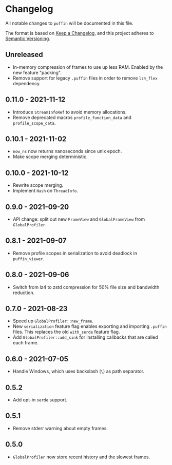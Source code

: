 # Changelog

All notable changes to `puffin` will be documented in this file.

The format is based on [Keep a Changelog](https://keepachangelog.com/en/1.0.0/),
and this project adheres to [Semantic Versioning](https://semver.org/spec/v2.0.0.html).


## Unreleased
* In-memory compression of frames to use up less RAM. Enabled by the new feature "packing".
* Remove support for legacy `.puffin` files in order to remove `lz4_flex` dependency.


## 0.11.0 - 2021-11-12
* Introduce `StreamInfoRef` to avoid memory allocations.
* Remove deprecated macros `profile_function_data` and `profile_scope_data`.


## 0.10.1 - 2021-11-02
* `now_ns` now returns nanoseconds since unix epoch.
* Make scope merging deterministic.


## 0.10.0 - 2021-10-12
* Rewrite scope merging.
* Implement `Hash` on `ThreadInfo`.


## 0.9.0 - 2021-09-20
* API change: split out new `FrameView` and `GlobalFrameView` from `GlobalProfiler`.


## 0.8.1 - 2021-09-07
* Remove profile scopes in serialization to avoid deadlock in `puffin_viewer`.


## 0.8.0 - 2021-09-06
* Switch from lz4 to zstd compression for 50% file size and bandwidth reduction.


## 0.7.0 - 2021-08-23
* Speed up `GlobalProfiler::new_frame`.
* New `serialization` feature flag enables exporting and importing `.puffin` files. This replaces the old `with_serde` feature flag.
* Add `GlobalProfiler::add_sink` for installing callbacks that are called each frame.


## 0.6.0 - 2021-07-05
* Handle Windows, which uses backslash (`\`) as path separator.


## 0.5.2
* Add opt-in `serde` support.


## 0.5.1
* Remove stderr warning about empty frames.


## 0.5.0
* `GlobalProfiler` now store recent history and the slowest frames.
